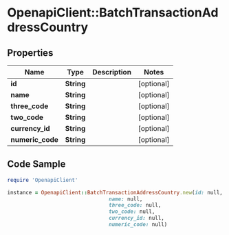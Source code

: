 # OpenapiClient::BatchTransactionAddressCountry

## Properties

Name | Type | Description | Notes
------------ | ------------- | ------------- | -------------
**id** | **String** |  | [optional] 
**name** | **String** |  | [optional] 
**three_code** | **String** |  | [optional] 
**two_code** | **String** |  | [optional] 
**currency_id** | **String** |  | [optional] 
**numeric_code** | **String** |  | [optional] 

## Code Sample

```ruby
require 'OpenapiClient'

instance = OpenapiClient::BatchTransactionAddressCountry.new(id: null,
                                 name: null,
                                 three_code: null,
                                 two_code: null,
                                 currency_id: null,
                                 numeric_code: null)
```


